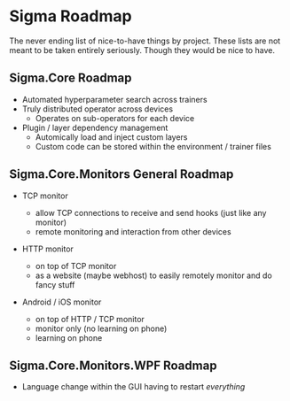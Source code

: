 # Sigma Roadmap

The never ending list of nice-to-have things by project. These lists are not meant to be taken entirely seriously. Though they would be nice to have.

## Sigma.Core Roadmap

* Automated hyperparameter search across trainers
* Truly distributed operator across devices
  * Operates on sub-operators for each device
* Plugin / layer dependency management
  * Automically load and inject custom layers
  * Custom code can be stored within the environment / trainer files 

## Sigma.Core.Monitors General Roadmap

* TCP monitor
  * allow TCP connections to receive and send hooks (just like any monitor)
  * remote monitoring and interaction from other devices
  
* HTTP monitor
  * on top of TCP monitor
  * as a website (maybe webhost) to easily remotely monitor and do fancy stuff

* Android / iOS monitor
  * on top of HTTP / TCP monitor
  * monitor only (no learning on phone)
  * learning on phone

## Sigma.Core.Monitors.WPF Roadmap

* Language change within the GUI having to restart _everything_

